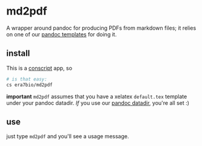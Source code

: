 # md2pdf

A wrapper around pandoc for producing PDFs from markdown files; it relies on one of our [pandoc templates](https://github.com/era7bio/.pandoc) for doing it.

## install ##

This is a [conscript](http://github.com/n8han/conscript) app, so

``` bash
# is that easy:
cs era7bio/md2pdf
```

**important** `md2pdf` assumes that you have a xelatex `default.tex` template under your pandoc datadir. _If_ you use our [pandoc datadir](https://github.com/era7bio/.pandoc), you're all set :)

## use

just type `md2pdf` and you'll see a usage message.
